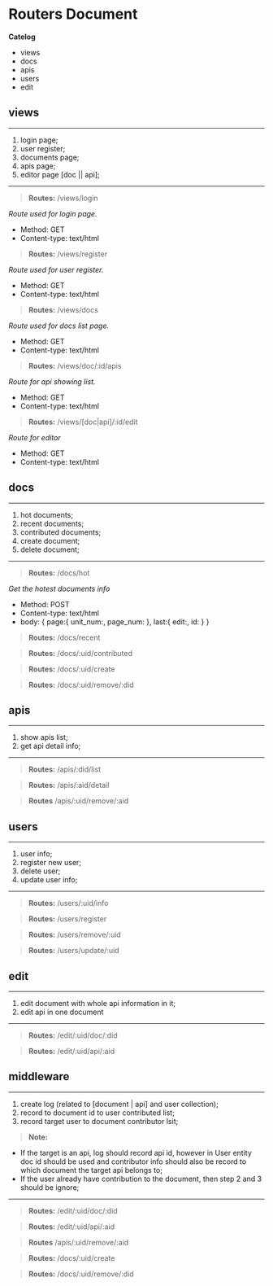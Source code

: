 # Routers Document

**Catelog**

- views
- docs
- apis
- users
- edit

## views
---

1. login page;
2. user register;
3. documents page;
4. apis page;
5. editor page [doc || api];

---


> **Routes:** /views/login 

*Route used for login page.*

- Method: GET
- Content-type: text/html

> **Routes:** /views/register 

*Route used for user register.*

- Method: GET
- Content-type: text/html

> **Routes:** /views/docs

*Route used for docs list page.*

- Method: GET
- Content-type: text/html

> **Routes:** /views/doc/:id/apis

*Route for api showing list.*

- Method: GET
- Content-type: text/html

> **Routes:** /views/[doc|api]/:id/edit

*Route for editor*

- Method: GET
- Content-type: text/html

## docs

--- 

1. hot documents;
2. recent documents;
3. contributed documents;
4. create document;
5. delete document;

---

> **Routes:** /docs/hot

*Get the hotest documents info*

- Method: POST
- Content-type: text/html
- body: {
	page:{
		unit_num:<Number>,
		page_num:<Number>
	},
	last:{
		edit:<Number>,
		id:<String>
	}
}


> **Routes:** /docs/recent

> **Routes:** /docs/:uid/contributed

> **Routes:** /docs/:uid/create

> **Routes:** /docs/:uid/remove/:did

## apis

---

1. show apis list;
2. get api detail info;

---

> **Routes:** /apis/:did/list

> **Routes:** /apis/:aid/detail

> **Routes** /apis/:uid/remove/:aid


## users

---

1. user info;
2. register new user;
3. delete user;
4. update user info;

---

> **Routes:** /users/:uid/info

> **Routes:** /users/register

> **Routes:** /users/remove/:uid

> **Routes:** /users/update/:uid

## edit 

--- 

1. edit document with whole api information in it;
2. edit api in one document

---

> **Routes:** /edit/:uid/doc/:did

> **Routes:** /edit/:uid/api/:aid

## middleware

---

1. create log (related to [document | api] and user collection);
2. record to document id to user contributed list;
3. record target user to document contributor lsit;

>**Note:** 
- If the target is an api, log should record api id, however in User entity doc id should be used and contributor info should also be record to which document the target api belongs to;
- If the user already have contribution to the document, then step 2 and 3 should be ignore;

---

> **Routes:** /edit/:uid/doc/:did

> **Routes:** /edit/:uid/api/:aid

> **Routes** /apis/:uid/remove/:aid

> **Routes:** /docs/:uid/create

> **Routes:** /docs/:uid/remove/:did